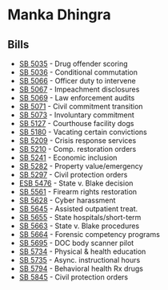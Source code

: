 # Manka Dhingra
## Bills
* [SB 5035](bill/2021-22/sb/5035/) - Drug offender scoring
* [SB 5036](bill/2021-22/sb/5036/) - Conditional commutation
* [SB 5066](bill/2021-22/sb/5066/) - Officer duty to intervene
* [SB 5067](bill/2021-22/sb/5067/) - Impeachment disclosures
* [SB 5069](bill/2021-22/sb/5069/) - Law enforcement audits
* [SB 5071](bill/2021-22/sb/5071/) - Civil commitment transition
* [SB 5073](bill/2021-22/sb/5073/) - Involuntary commitment
* [SB 5127](bill/2021-22/sb/5127/) - Courthouse facility dogs
* [SB 5180](bill/2021-22/sb/5180/) - Vacating certain convictions
* [SB 5209](bill/2021-22/sb/5209/) - Crisis response services
* [SB 5210](bill/2021-22/sb/5210/) - Comp. restoration orders
* [SB 5241](bill/2021-22/sb/5241/) - Economic inclusion
* [SB 5282](bill/2021-22/sb/5282/) - Property value/emergency
* [SB 5297](bill/2021-22/sb/5297/) - Civil protection orders
* [ESB 5476](bill/2021-22/esb/5476/) - State v. Blake decision
* [SB 5561](bill/2021-22/sb/5561/) - Firearm rights restoration
* [SB 5628](bill/2021-22/sb/5628/) - Cyber harassment
* [SB 5645](bill/2021-22/sb/5645/) - Assisted outpatient treat.
* [SB 5655](bill/2021-22/sb/5655/) - State hospitals/short-term
* [SB 5663](bill/2021-22/sb/5663/) - State v. Blake procedures
* [SB 5664](bill/2021-22/sb/5664/) - Forensic competency programs
* [SB 5695](bill/2021-22/sb/5695/) - DOC body scanner pilot
* [SB 5734](bill/2021-22/sb/5734/) - Physical & health education
* [SB 5735](bill/2021-22/sb/5735/) - Async. instructional hours
* [SB 5794](bill/2021-22/sb/5794/) - Behavioral health Rx drugs
* [SB 5845](bill/2021-22/sb/5845/) - Civil protection orders
